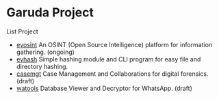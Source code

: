 # Garuda Project

List Project

- [eyosint](https://github.com/garudaproject/eyosint) An OSINT (Open Source Intelligence) platform for information gathering. (ongoing)
- [eyhash](https://github.com/garudaproject/eyhash) Simple hashing module and CLI program for easy file and directory hashing.
- [casemgt](https://github.com/garudaproject/casemgt) Case Management and Collaborations for digital forensics. (draft)
- [watools](https://github.com/garudaproject/watools) Database Viewer and Decryptor for WhatsApp. (draft)
